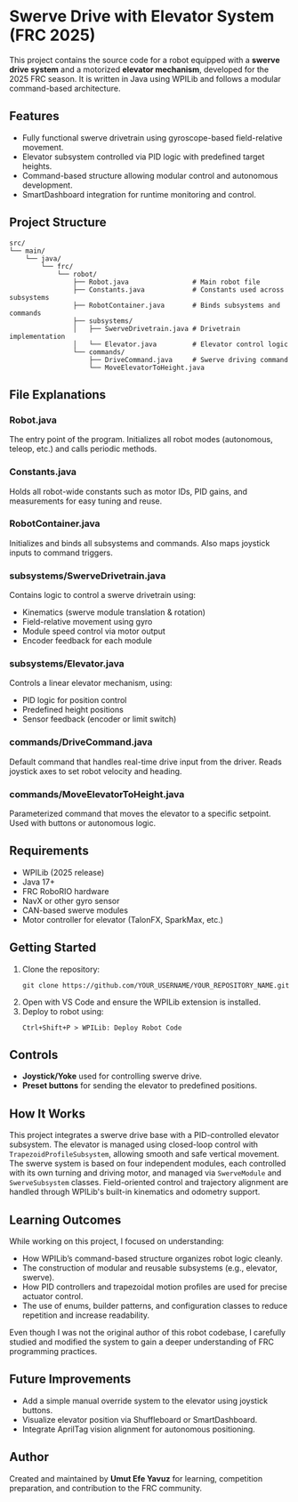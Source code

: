 # Swerve Drive with Elevator System (FRC 2025)

This project contains the source code for a robot equipped with a **swerve drive system** and a motorized **elevator mechanism**, developed for the 2025 FRC season. It is written in Java using WPILib and follows a modular command-based architecture.

## Features

- Fully functional swerve drivetrain using gyroscope-based field-relative movement.
- Elevator subsystem controlled via PID logic with predefined target heights.
- Command-based structure allowing modular control and autonomous development.
- SmartDashboard integration for runtime monitoring and control.

## Project Structure

```
src/
└── main/
    └── java/
        └── frc/
            └── robot/
                ├── Robot.java                # Main robot file
                ├── Constants.java            # Constants used across subsystems
                ├── RobotContainer.java       # Binds subsystems and commands
                ├── subsystems/
                │   ├── SwerveDrivetrain.java # Drivetrain implementation
                │   └── Elevator.java         # Elevator control logic
                └── commands/
                    ├── DriveCommand.java     # Swerve driving command
                    └── MoveElevatorToHeight.java
```

## File Explanations

### Robot.java
The entry point of the program. Initializes all robot modes (autonomous, teleop, etc.) and calls periodic methods.

### Constants.java
Holds all robot-wide constants such as motor IDs, PID gains, and measurements for easy tuning and reuse.

### RobotContainer.java
Initializes and binds all subsystems and commands. Also maps joystick inputs to command triggers.

### subsystems/SwerveDrivetrain.java
Contains logic to control a swerve drivetrain using:
- Kinematics (swerve module translation & rotation)
- Field-relative movement using gyro
- Module speed control via motor output
- Encoder feedback for each module

### subsystems/Elevator.java
Controls a linear elevator mechanism, using:
- PID logic for position control
- Predefined height positions
- Sensor feedback (encoder or limit switch)

### commands/DriveCommand.java
Default command that handles real-time drive input from the driver. Reads joystick axes to set robot velocity and heading.

### commands/MoveElevatorToHeight.java
Parameterized command that moves the elevator to a specific setpoint. Used with buttons or autonomous logic.

## Requirements

- WPILib (2025 release)
- Java 17+
- FRC RoboRIO hardware
- NavX or other gyro sensor
- CAN-based swerve modules
- Motor controller for elevator (TalonFX, SparkMax, etc.)

## Getting Started

1. Clone the repository:
   ```
   git clone https://github.com/YOUR_USERNAME/YOUR_REPOSITORY_NAME.git
   ```
2. Open with VS Code and ensure the WPILib extension is installed.
3. Deploy to robot using:
   ```
   Ctrl+Shift+P > WPILib: Deploy Robot Code
   ```

## Controls

- **Joystick/Yoke** used for controlling swerve drive.
- **Preset buttons** for sending the elevator to predefined positions.

## How It Works

This project integrates a swerve drive base with a PID-controlled elevator subsystem. The elevator is managed using closed-loop control with `TrapezoidProfileSubsystem`, allowing smooth and safe vertical movement. The swerve system is based on four independent modules, each controlled with its own turning and driving motor, and managed via `SwerveModule` and `SwerveSubsystem` classes. Field-oriented control and trajectory alignment are handled through WPILib's built-in kinematics and odometry support.

## Learning Outcomes

While working on this project, I focused on understanding:
- How WPILib’s command-based structure organizes robot logic cleanly.
- The construction of modular and reusable subsystems (e.g., elevator, swerve).
- How PID controllers and trapezoidal motion profiles are used for precise actuator control.
- The use of enums, builder patterns, and configuration classes to reduce repetition and increase readability.

Even though I was not the original author of this robot codebase, I carefully studied and modified the system to gain a deeper understanding of FRC programming practices.


## Future Improvements

- Add a simple manual override system to the elevator using joystick buttons.
- Visualize elevator position via Shuffleboard or SmartDashboard.
- Integrate AprilTag vision alignment for autonomous positioning.


## Author

Created and maintained by **Umut Efe Yavuz** for learning, competition preparation, and contribution to the FRC community.

